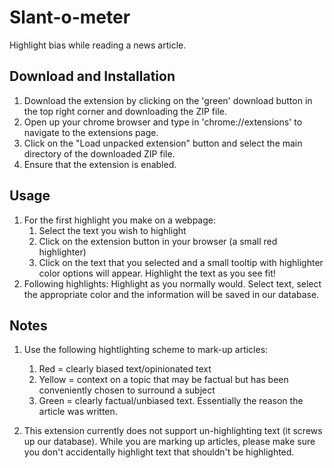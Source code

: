 # Slant-o-meter

Highlight bias while reading a news article. 

## Download and Installation 
1. Download the extension by clicking on the 'green' download button in the top right corner and downloading the ZIP file. 
2. Open up your chrome browser and type in 'chrome://extensions' to navigate to the extensions page. 
3. Click on the "Load unpacked extension" button and select the main directory of the downloaded ZIP file. 
4. Ensure that the extension is enabled. 

## Usage  
1. For the first highlight you make on a webpage: 
   1. Select the text you wish to highlight 
   2. Click on the extension button in your browser (a small red highlighter)
   3. Click on the text that you selected and a small tooltip with highlighter color options will appear. Highlight the text as you see fit!
2. Following highlights: Highlight as you normally would. Select text, select the appropriate color and the information will be saved in our database.

## Notes 
1. Use the following hightlighting scheme to mark-up articles:
   1. Red = clearly biased text/opinionated text 
   2. Yellow = context on a topic that may be factual but has been conveniently chosen to surround a subject 
   3. Green = clearly factual/unbiased text. Essentially the reason the article was written. 

2. This extension currently does not support un-highlighting text (it screws up our database). While you are marking up articles, please make sure you don't accidentally highlight text that shouldn't be highlighted.

